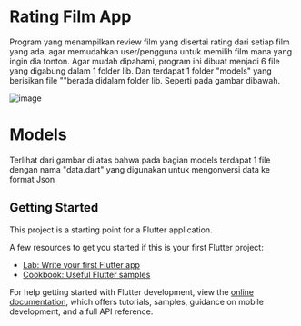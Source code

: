 # Rating Film App 
Program yang menampilkan review film yang disertai rating dari setiap film yang ada, agar memudahkan user/pengguna untuk memilih film mana yang ingin dia tonton. Agar mudah dipahami, program ini dibuat menjadi 6 file yang digabung dalam 1 folder lib. Dan terdapat 1 folder "models" yang berisikan file ""berada didalam folder lib. Seperti pada gambar dibawah.

![image](https://github.com/muzzammilrahmat/rating_film_app/assets/148456233/2d5a9527-5490-4c98-934e-68788ac70bb6)

# Models

Terlihat dari gambar di atas bahwa pada bagian models terdapat 1 file dengan nama "data.dart" yang digunakan untuk mengonversi data ke format Json

## Getting Started

This project is a starting point for a Flutter application.

A few resources to get you started if this is your first Flutter project:

- [Lab: Write your first Flutter app](https://docs.flutter.dev/get-started/codelab)
- [Cookbook: Useful Flutter samples](https://docs.flutter.dev/cookbook)

For help getting started with Flutter development, view the
[online documentation](https://docs.flutter.dev/), which offers tutorials,
samples, guidance on mobile development, and a full API reference.

